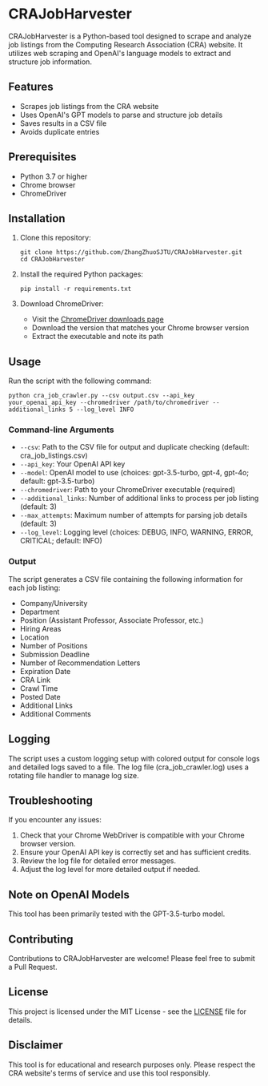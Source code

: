 # CRAJobHarvester

CRAJobHarvester is a Python-based tool designed to scrape and analyze job listings from the Computing Research Association (CRA) website. It utilizes web scraping and OpenAI's language models to extract and structure job information.

## Features

- Scrapes job listings from the CRA website
- Uses OpenAI's GPT models to parse and structure job details
- Saves results in a CSV file
- Avoids duplicate entries

## Prerequisites

- Python 3.7 or higher
- Chrome browser
- ChromeDriver

## Installation

1. Clone this repository:
   ```
   git clone https://github.com/ZhangZhuoSJTU/CRAJobHarvester.git
   cd CRAJobHarvester
   ```

2. Install the required Python packages:
   ```
   pip install -r requirements.txt
   ```

3. Download ChromeDriver:
   - Visit the [ChromeDriver downloads page](https://googlechromelabs.github.io/chrome-for-testing/)
   - Download the version that matches your Chrome browser version
   - Extract the executable and note its path

## Usage

Run the script with the following command:

```
python cra_job_crawler.py --csv output.csv --api_key your_openai_api_key --chromedriver /path/to/chromedriver --additional_links 5 --log_level INFO
```

### Command-line Arguments

- `--csv`: Path to the CSV file for output and duplicate checking (default: cra_job_listings.csv)
- `--api_key`: Your OpenAI API key
- `--model`: OpenAI model to use (choices: gpt-3.5-turbo, gpt-4, gpt-4o; default: gpt-3.5-turbo)
- `--chromedriver`: Path to your ChromeDriver executable (required)
- `--additional_links`: Number of additional links to process per job listing (default: 3)
- `--max_attempts`: Maximum number of attempts for parsing job details (default: 3)
- `--log_level`: Logging level (choices: DEBUG, INFO, WARNING, ERROR, CRITICAL; default: INFO)

### Output

The script generates a CSV file containing the following information for each job listing:

- Company/University
- Department
- Position (Assistant Professor, Associate Professor, etc.)
- Hiring Areas
- Location
- Number of Positions
- Submission Deadline
- Number of Recommendation Letters
- Expiration Date
- CRA Link
- Crawl Time
- Posted Date
- Additional Links
- Additional Comments

## Logging

The script uses a custom logging setup with colored output for console logs and detailed logs saved to a file. The log file (cra_job_crawler.log) uses a rotating file handler to manage log size.

## Troubleshooting

If you encounter any issues:

1. Check that your Chrome WebDriver is compatible with your Chrome browser version.
2. Ensure your OpenAI API key is correctly set and has sufficient credits.
3. Review the log file for detailed error messages.
4. Adjust the log level for more detailed output if needed.

## Note on OpenAI Models

This tool has been primarily tested with the GPT-3.5-turbo model.

## Contributing

Contributions to CRAJobHarvester are welcome! Please feel free to submit a Pull Request.

## License

This project is licensed under the MIT License - see the [LICENSE](LICENSE) file for details.

## Disclaimer

This tool is for educational and research purposes only. Please respect the CRA website's terms of service and use this tool responsibly.
